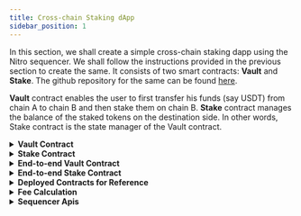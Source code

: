 ```yaml
---
title: Cross-chain Staking dApp
sidebar_position: 1
---
```


In this section, we shall create a simple cross-chain staking dapp using the Nitro sequencer. We shall follow the instructions provided in the previous section to create the same. It consists of two smart contracts: **Vault** and **Stake**. The github repository for the same can be found [here](https://github.com/router-protocol/sequencer-staking/tree/master).

**Vault** contract enables the user to first transfer his funds (say USDT) from chain A to chain B and then stake them on chain B.
**Stake** contract manages the balance of the staked tokens on the destination side. In other words, Stake contract is the state manager of the Vault contract.

<details>
<summary><b>Vault Contract</b></summary>

#### Installing the dependencies

Install the openzeppelin contracts by running the following command:

`yarn add @openzeppelin/contracts` or `npm install @openzeppelin/contracts`

#### Defining the IStake interface

Create an `IStake.sol` file with the following code:

```javascript
pragma solidity ^0.8.18;

interface IStake {
    function stake(
    address user,
    address token,
    uint256 amount
    ) external;
    function unstake(
    address user,
    address token,
    uint256 amount
    ) external;
}

```

#### Defining the IAssetForwarder interface

Create an `IAssetForwarder.sol` file with the following code:

```javascript
// SPDX-License-Identifier: MIT
pragma solidity ^0.8.18;

interface IAssetForwarder {
    struct DepositData {
        uint256 partnerId;
        uint256 amount;
        uint256 destAmount;
        address srcToken;
        address refundRecipient;
        bytes32 destChainIdBytes;
    }

    function iDepositMessage(
        DepositData memory depositData,
        bytes memory destToken,
        bytes memory recipient,
        bytes memory message
    ) external payable;
}

interface IMessageHandler {
    function handleMessage(
        address tokenSent,
        uint256 amount,
        bytes memory message
    ) external;
}
```

This is the standard interface for Router Nitro's asset transfer contract.

#### Instantiating the contract

```javascript
//SPDX-License-Identifier: Unlicense
pragma solidity ^0.8.18;

import {SafeERC20, IERC20} from "@openzeppelin/contracts/token/ERC20/utils/SafeERC20.sol";
import {AccessControl} from "@openzeppelin/contracts/access/AccessControl.sol";
import {IAssetForwarder, IMessageHandler} from "./IAssetForwarder.sol";
import {IStake} from "./IStake.sol";

contract Vault is AccessControl, IMessageHandler {
}
```

Importing the necessary interfaces and libraries in the contract.

For your information:

1. `SafeERC20.sol` is the contract we shall use to access various functions of ERC20 tokens.
2. `AccessControl.sol` is the contract we shall use for putting admin controls over certain functions.
3. `IAssetForwarder.sol` is the interface of the Nitro's AssetForwarder contract which will be used to call the bridge to transfer funds with message across chains.
4. `IMessageHandler.sol` is the interface which defines a function to receive funds with message from the Nitro's AssetForwarder on the destination chain.
5. `IStake.sol` is the interface of Stake contract which we need here for defining an instance of staking contract into our Vault contract.

#### Creating state variables and the constructor

```javascript
    using SafeERC20 for IERC20;

    struct ChainData {
        bytes vault;
        bytes usdt;
    }

    IStake public stakingContract;
    address public nitroAssetForwarder;
    address public immutable usdt;

    mapping(string => ChainData) public chainData;

    constructor(address _nitroAssetForwarder, address _usdt) {
        nitroAssetForwarder = _nitroAssetForwarder;
        usdt = _usdt;
        _setupRole(DEFAULT_ADMIN_ROLE, msg.sender);
    }

```

1. `stakingContract`: This is the instance of our Stake contract.
2. `nitroAssetForwarder`: This is the address of the Nitro's Asset Forwarder contract.
3. `usdt` : This is the address of asset that will be used for staking. For simplicity we have used USDT but any other token can also be used.
4. `chainData` : A mapping of chain IDs with the respective Vault contract and USDT addresses. This will be used to fetch Vault contract and the USDT address for the destination chain when one calls the cross-chain staking function.
5. `constructor`: Create the constructor with the addresses of the Nitro's Asset Forwarder contract and USDT token and set that into our state variable. Also assign the `DEFAULT_ADMIN_ROLE` to the deployer.

#### Function to set the Staking contract

```javascript
    function setStakingContract(address _stakingContract) external onlyRole(DEFAULT_ADMIN_ROLE) {
        stakingContract = IStake(_stakingContract);
    }
```

The Vault contract on every chain must know the address of its corresponding Stake contract on that chain to interact with it. To store the address of the Stake contract, the vault contract's `setStakingContract` function.

#### Function to set the Chain Data

```javascript
    function setChainData(
        string memory _chainId,
        bytes memory _vaultContract,
        bytes memory _usdt
    ) external onlyRole(DEFAULT_ADMIN_ROLE) {
        chainData[_chainId] = ChainData(_vaultContract, _usdt);
    }
```

To stake funds cross-chain, the Vault contract have knowledge of the recipient Vault contract address on the destination chain. Also the destination token address should be known to it. These parameters can be stored in the chainData mapping.
This mapping can be set by the admin using the `setChainData` function.

#### Function that enables cross-chain sequenced transfers

```javascript
    function iStake(
        uint256 amount,
        uint256 destAmount,
        string memory destChainId
    ) public payable {
        IERC20(usdt).safeTransferFrom(msg.sender, address(this), amount);
        IERC20(usdt).safeIncreaseAllowance(nitroAssetForwarder, amount);

        ChainData memory destChainData = chainData[destChainId];

        IAssetForwarder.DepositData memory depositData = IAssetForwarder
            .DepositData({
                partnerId: 1,
                amount: amount,
                destAmount: destAmount,
                srcToken: usdt,
                refundRecipient: msg.sender,
                destChainIdBytes: getChainIdBytes(destChainId)
            });

        IAssetForwarder(nitroAssetForwarder).iDepositMessage(
            depositData,
            destChainData.usdt,
            destChainData.vault,
            abi.encode(msg.sender)
        );
    }
```

It is the `iStake` function that:

1. Encodes the data that needs to be sent to the destination chain whenever a cross-chain request is received. Here only the recipient or user address is needed to update the staked balance against the user's address on the destination chain.
2. Calls the selector for the `iDepositMessage` function in Nitro's Asset Forwarder as per the data passed in the parameters along with other parameters.

Let us understand the parameters of `iStake` function one by one:

| destChainIdBytes | Network IDs of the chains in bytes32 format. These can be found [here](../supported-chains-tokens.md).                                                                                                                                                                                                                                                                                                                                                |
| ---------------- | ----------------------------------------------------------------------------------------------------------------------------------------------------------------------------------------------------------------------------------------------------------------------------------------------------------------------------------------------------------------------------------------------------------------------------------------------------- |
| amount           | Decimal-adjusted amount of the token that has to be transferred from the source chain.                                                                                                                                                                                                                                                                                                                                                                |
| destAmount       | Amount of tokens (in source chain decimals) expected to be received by the recipient on the destination chain. This can be calculated using the Nitro's PathFinder API. A small script has been added in the scripts folder of the [github repository](https://github.com/router-protocol/sequencer-staking/tree/main/scripts) to calculate the destination amount. Refer to the [**Fee Management**](../fee-management.md) section for more details. |
| destChainId      | ChainId of the destination chain.                                                                                                                                                                                                                                                                                                                                                                                                                     |

#### Function that receives the cross-chain call and executes the Stake function on the destination chain

```javascript
    function handleMessage(
        address tokenSent,
        uint256 amount,
        bytes memory message
    ) external {
        // Checking if the sender is the voyager execute handler contract
        require(
            msg.sender == nitroAssetForwarder,
            "only nitro asset forwarder"
        );

        IERC20(tokenSent).safeIncreaseAllowance(
            address(stakingContract),
            amount
        );

        // decoding the data we sent from the source chain
        address user = abi.decode(message, (address));

        // calling the stake function
        stakingContract.stake(user, tokenSent, amount);
    }
```

It is the `handleMessage` function that:

1. Checks that the caller of the function is Nitro's Asset Forwarder contract only.
2. Increases the allowance for the Stake contract so that the Vault can transfer funds to the Stake contract.
3. Decodes the data that was encoded on the source chain (recipient address) at the time of initiating the cross-chain transfer.
4. Calls the Stake contract and updates the user’s staked balance.

</details>

<details>
<summary><b>Stake Contract</b></summary>

#### Installing the dependencies

Install the openzeppelin contracts by running the following command:

`yarn add @openzeppelin/contracts` or `npm install @openzeppelin/contracts`

#### Instantiating the contract

```javascript
//SPDX-License-Identifier: Unlicense
pragma solidity ^0.8.18;

import "@openzeppelin/contracts/token/ERC20/utils/SafeERC20.sol";
import "@openzeppelin/contracts/utils/math/SafeMath.sol";
import "./IStake.sol";

contract Stake is IStake {

}
```

Importing the necessary interfaces and libraries in the contract.

#### Creating state variables and the constructor

```javascript
    using SafeERC20 for IERC20;
    using SafeMath for uint256;

    address public immutable vault;

    // user address => token address => staked amount
    mapping(address => mapping(address => uint256)) public stakedBalance;

    constructor(address _vault) {
        vault = _vault;
    }
```

1. `vault`: Address of your Vault contract.
2. `stakedBalance` : Mapping that stores the amount of tokens staked by a particular user.
3. `constructor` : Create the constructor with the address of the Vault contract and store it in the variable `vault`.

#### Adding modifier onlyVault()

```javascript
    modifier onlyVault() {
        require(msg.sender == vault, "Only Vault");
        _;
    }
```

This modifier will ensure that the `stake` and `unstake` functions can only be called by the Vault contract.

#### Adding functions to Stake and Unstake

```javascript
    function stake(
        address user,
        address token,
        uint256 amount
    ) external override onlyVault {
        require(amount != 0, "amount cannot be 0");
        IERC20(token).safeTransferFrom(msg.sender, address(this), amount);
        stakedBalance[user][token] += amount;
    }
```

This function:

1. Checks that amount cannot be 0.
2. Transfers the tokens to itself.
3. Updates the staked balance for the user.

```javascript
    function unstake(
        address user,
        address token,
        uint256 amount
    ) external override onlyVault {
        stakedBalance[user][token] = stakedBalance[user][token].sub(
            amount,
            "User balance too low"
        );
        IERC20(token).safeTransfer(user, amount);
    }
```

This function checks the staked balance of the user, subtracts the amount that the user wants to unstake and transfers that amount back to the user.

</details>

<details>
<summary><b> End-to-end Vault Contract</b></summary>

```javascript
//SPDX-License-Identifier: Unlicense
pragma solidity ^0.8.18;

import {SafeERC20, IERC20} from "@openzeppelin/contracts/token/ERC20/utils/SafeERC20.sol";
import {AccessControl} from "@openzeppelin/contracts/access/AccessControl.sol";
import {IAssetForwarder, IMessageHandler} from "./IAssetForwarder.sol";
import {IStake} from "./IStake.sol";

contract Vault is AccessControl, IMessageHandler {
    using SafeERC20 for IERC20;

    struct ChainData {
        bytes vault;
        bytes usdt;
    }

    IStake public stakingContract;
    address public nitroAssetForwarder;
    address public immutable usdt;

    mapping(string => ChainData) public chainData;

    constructor(address _nitroAssetForwarder, address _usdt) {
        nitroAssetForwarder = _nitroAssetForwarder;
        usdt = _usdt;
        _setupRole(DEFAULT_ADMIN_ROLE, msg.sender);
    }

    function setStakingContract(
        address _stakingContract
    ) external onlyRole(DEFAULT_ADMIN_ROLE) {
        stakingContract = IStake(_stakingContract);
    }

    function setChainData(
        string memory _chainId,
        bytes memory _vaultContract,
        bytes memory _usdt
    ) external onlyRole(DEFAULT_ADMIN_ROLE) {
        chainData[_chainId] = ChainData(_vaultContract, _usdt);
    }

    function stake(uint256 _amount) external {
        IERC20(usdt).safeTransferFrom(msg.sender, address(this), _amount);
        stakingContract.stake(msg.sender, usdt, _amount);
    }

    function unstake(uint256 _amount) external {
        stakingContract.unstake(msg.sender, usdt, _amount);
    }

    function iStake(
        uint256 amount,
        uint256 destAmount,
        string memory destChainId
    ) public payable {
        IERC20(usdt).safeTransferFrom(msg.sender, address(this), amount);
        IERC20(usdt).safeIncreaseAllowance(nitroAssetForwarder, amount);

        ChainData memory destChainData = chainData[destChainId];

        IAssetForwarder.DepositData memory depositData = IAssetForwarder
            .DepositData({
                partnerId: 1,
                amount: amount,
                destAmount: destAmount,
                srcToken: usdt,
                refundRecipient: msg.sender,
                destChainIdBytes: getChainIdBytes(destChainId)
            });

        IAssetForwarder(nitroAssetForwarder).iDepositMessage(
            depositData,
            destChainData.usdt,
            destChainData.vault,
            abi.encode(msg.sender)
        );
    }

    function handleMessage(
        address tokenSent,
        uint256 amount,
        bytes memory message
    ) external {
        // Checking if the sender is the voyager execute handler contract
        require(
            msg.sender == nitroAssetForwarder,
            "only nitro asset forwarder"
        );

        IERC20(tokenSent).safeIncreaseAllowance(
            address(stakingContract),
            amount
        );

        // decoding the data we sent from the source chain
        address user = abi.decode(message, (address));

        // calling the stake function
        stakingContract.stake(user, tokenSent, amount);
    }

    function getChainIdBytes(
        string memory _chainId
    ) public pure returns (bytes32) {
        bytes32 chainIdBytes32;

        // solhint-disable-next-line no-inline-assembly
        assembly {
            chainIdBytes32 := mload(add(_chainId, 32))
        }

        return chainIdBytes32;
    }
}
```

</details>

<details>
<summary><b>End-to-end Stake Contract</b></summary>

```javascript
//SPDX-License-Identifier: Unlicense
pragma solidity ^0.8.18;

import "@openzeppelin/contracts/token/ERC20/utils/SafeERC20.sol";
import "@openzeppelin/contracts/utils/math/SafeMath.sol";
import "./IStake.sol";

contract Stake is IStake {
    using SafeERC20 for IERC20;
    using SafeMath for uint256;
    address public immutable vault;

    // user address => token address => staked amount
    mapping(address => mapping(address => uint256)) public stakedBalance;

    constructor(address _vault) {
        vault = _vault;
    }

    modifier onlyVault() {
        require(msg.sender == vault, "Only Vault");
        _;
    }

    function stake(
        address user,
        address token,
        uint256 amount
    ) external override onlyVault {
        require(amount != 0, "amount cannot be 0");
        IERC20(token).safeTransferFrom(msg.sender, address(this), amount);
        stakedBalance[user][token] += amount;
    }

    function unstake(
        address user,
        address token,
        uint256 amount
    ) external override onlyVault {
        stakedBalance[user][token] = stakedBalance[user][token].sub(
            amount,
            "User balance too low"
        );
        IERC20(token).safeTransfer(user, amount);
    }
}
```

</details>

<details>
<summary><b>Deployed Contracts for Reference</b></summary>

**Polygon Mumbai Testnet**

<u>Vault</u>

[0x068b55dfA3BCe91F7f0e06141f45004162ff022E](https://mumbai.polygonscan.com/address/0x068b55dfA3BCe91F7f0e06141f45004162ff022E)

<u>Stake</u>

[0x8df3B21428A22062a71fC89aDA42462088dDFa4E](https://mumbai.polygonscan.com/address/0x8df3B21428A22062a71fC89aDA42462088dDFa4E)

**Avalanche Fuji Testnet**

<u>Vault</u>

[0x43595baC35AC74fdc65Ef8225e7DE08Fe6883979](https://testnet.snowtrace.io/address/0x43595baC35AC74fdc65Ef8225e7DE08Fe6883979)

<u>Stake</u>

[0x37dab2d677ba8B67408CD020D696BD5b16dB6ad4](https://testnet.snowtrace.io/address/0x37dab2d677ba8B67408CD020D696BD5b16dB6ad4)

**Sample Cross Chain Transaction**

[Transaction](https://nitro-explorer.routerprotocol.com/tx/0x89b76319de7a4d77428f93f7f96e08a1f5a2bf03ab5fc1cb8f039ccd4ff4fb6a)

</details>

<details>
<summary><b>Fee Calculation</b></summary>

The fee for using Nitro sequencer has two components:

- **Transfer/Forwarder Fee**: The fee for transferring tokens from one chain to another. Users can use this [API](https://api.trustless-voyager.alpha.routerprotocol.com/api#/Fees/FeeController_getFeesForChainInTokenTerms) to estimate the fee by putting in the destination chain ID, address of the token on the destination chain, token amount, and token decimals. There is another boolean value `checkLiquidity`:

  - If marked as TRUE, the API gives the list of all the forwarders which have enough liquidity (along with the fee they would charge in terms of the token desired) against the amount requested by the user for the token.
  - If marked as FALSE, the API gives the list of all the forwarders whether or not they have enough liquidity to take up the transaction.

- **Additional Fee**: This is the gas fee for executing the message upon receiving the tokens on the destination chain. For this, two things are needed:

  1. Gas limit required for execution of the request on the destination chain. This can be calculated using tools like hardhat-gas-reporter.
  2. Gas price with which to execute the request on the destination chain. This can be calculated using the RPC of the destination chain.

  ```javascript
  // using ethers.js
  const gasPrice = await provider.getGasPrice();

  // using web3.js
  const gasPrice = web3.eth.getGasPrice().then((result) => {
    console.log(web3.utils.fromWei(result, 'ether'));
  });
  ```

Let’s say the gas limit required to execute the message on Mumbai (destination chain) is 200000 units, the gas price is 26 GWEI, then:

```math
total_gas_fee = {(200000 * 26 * (10^9)) / (10^18)} wMATIC = 0.0052 wMATIC
```

The fees could also be calculated directly using the Nitro's PathFinder API the script to which can be found in the [Github repository](https://github.com/router-protocol/sequencer-staking/tree/main/scripts) in the scripts folder.

<!-- Let's suppose the user is transferring 100 USDC from the source chain to the destination chain, the user should put the `destAmount` as the following:

```math
destAmount = 100 - forwarder fee - total_gas_fee
``` -->

</details>

<details>
<summary><b>Sequencer Apis</b></summary>

You can use sequencer api to trigger a cross-chain transaction with some custom instruction.

Sample code is provided here -

```ts
import { ethers } from 'ethers';

const PATH_FINDER_API_URL = 'https://api.pf.testnet.routerprotocol.com/api';

const getQuote = async () => {
  const params = {
    fromTokenAddress: '0x22bAA8b6cdd31a0C5D1035d6e72043f4Ce6aF054', // USDT on src chain
    toTokenAddress: '0xb452b513552aa0B57c4b1C9372eFEa78024e5936', // USDT on dest chain
    amount: '10000000000000', // source amount
    fromTokenChainId: '80001', // Mumbai
    toTokenChainId: '43113', // Fuji
    additionalGasLimit: '100000', // Additional gas limit to execute instruction on dest chain
    partnerId: 0, // (Optional) - For any partnership, get your unique partner id by contacting us on Telegram or emailing us at contact@routerprotocol.com
  };

  const endpoint = 'v2/sequencer-quote';
  const quoteUrl = `${PATH_FINDER_API_URL}/${endpoint}`;

  try {
    const { data } = await axios.get(quoteUrl, { params });
    return data;
  } catch (e) {
    console.error(`Fetching quote data from pathfinder: ${e}`);
  }
};

/**
 * senderAddress: The address of the sender of the transaction.
 * receiverAddress: The receiver here should be the contract address that should receive the funds 
   along with the instructions.
 * contractMessage: Message to be passed to the destination chain contract.
 * refundAddress: The address which will receive funds in case no forwarder picks up the transaction
   and the user needs to withdraw the funds after some interval of time. Do fill this address very
   carefully otherwise you may lose your funds.
 */
const getTransaction = async (quoteData) => {
  const endpoint = 'v2/sequencer-transaction';
  const txDataUrl = `${PATH_FINDER_API_URL}/${endpoint}`;

  try {
    const res = await axios.post(txDataUrl, {
      ...quoteData,
      slippageTolerance: 0.5,
      senderAddress: '<sender-address>',
      receiverAddress: '<receiver-address>',
      contractMessage: '<contract-message or instruction>',
      refundAddress: '<refund-address>',
    });
    return res.data;
  } catch (e) {
    console.error(`Fetching tx data from pathfinder: ${e}`);
  }
};

const main = async () => {
  // setting up a signer
  const provider = new ethers.providers.JsonRpcProvider(
    'https://rpc.ankr.com/polygon_mumbai',
    80001
  );
  // use provider.getSigner() method to get a signer if you're using this for a UI
  const wallet = new ethers.Wallet('YOUR_PRIVATE_KEY', provider);

  // 1. get quote
  const quoteData = getQuote();

  // 2. give allowance if required
  const allowanceTo = quoteData.allowanceTo;

  // 3. get transaction data
  const txResponse = await getTransaction(quoteData);

  // sending the transaction using the data given by the pathfinder
  const tx = await wallet.sendTransaction(txResponse.txn);
  try {
    await tx.wait();
    console.log(`Transaction mined successfully: ${tx.hash}`);
  } catch (error) {
    console.log(`Transaction failed with error: ${error}`);
  }
};

main();
```

</details>
